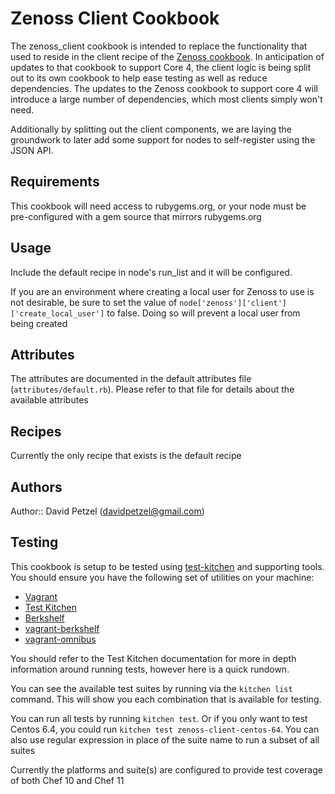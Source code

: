 # Zenoss Client Cookbook
The zenoss_client cookbook is intended to replace the functionality that used 
to reside in the client recipe of the [Zenoss cookbook](http://community.opscode.com/cookbooks/zenoss). 
In anticipation of  updates to that cookbook to support Core 4, the client 
logic is being split out to its own cookbook to help ease testing as well as 
reduce dependencies. The updates to the Zenoss cookbook to support core 4 will 
introduce a large number of dependencies, which most clients simply won't need.

Additionally by splitting out the client components, we are laying the
groundwork to later add some support for nodes to self-register using the 
JSON API.

## Requirements
This cookbook will need access to rubygems.org, or your node must be
pre-configured with a gem source that mirrors rubygems.org

## Usage
Include the default recipe in node's run_list and it will be configured.

If you are an environment where creating a local user for Zenoss to use
is not desirable, be sure to set the value of 
`node['zenoss']['client']['create_local_user']` to false. Doing so will
prevent a local user from being created

## Attributes
The attributes are documented in the default attributes file 
(`attributes/default.rb`). Please refer to that file for details about
the available attributes

## Recipes
Currently the only recipe that exists is the default recipe

## Authors
Author:: David Petzel (davidpetzel@gmail.com)

## Testing
This cookbook is setup to be tested using 
[test-kitchen](https://github.com/opscode/test-kitchen) and supporting tools.
You should ensure you have the following set of utilities on your machine:

* [Vagrant](http://www.vagrantup.com/)
* [Test Kitchen](https://github.com/opscode/test-kitchen)
* [Berkshelf](http://berkshelf.com/)
* [vagrant-berkshelf](https://github.com/riotgames/vagrant-berkshelf)
* [vagrant-omnibus](https://github.com/schisamo/vagrant-omnibus)

You should refer to the Test Kitchen documentation for more in depth information
around running tests, however here is a quick rundown.

You can see the available test suites by running via the `kitchen list` command.
This will show you each combination that is available for testing. 

You can run all tests by running `kitchen test`. Or if you only want to test
Centos 6.4, you could run `kitchen test zenoss-client-centos-64`. You can also
use regular expression in place of the suite name to run a subset of all suites

Currently the platforms and suite(s) are configured to provide test coverage
of both Chef 10 and Chef 11



